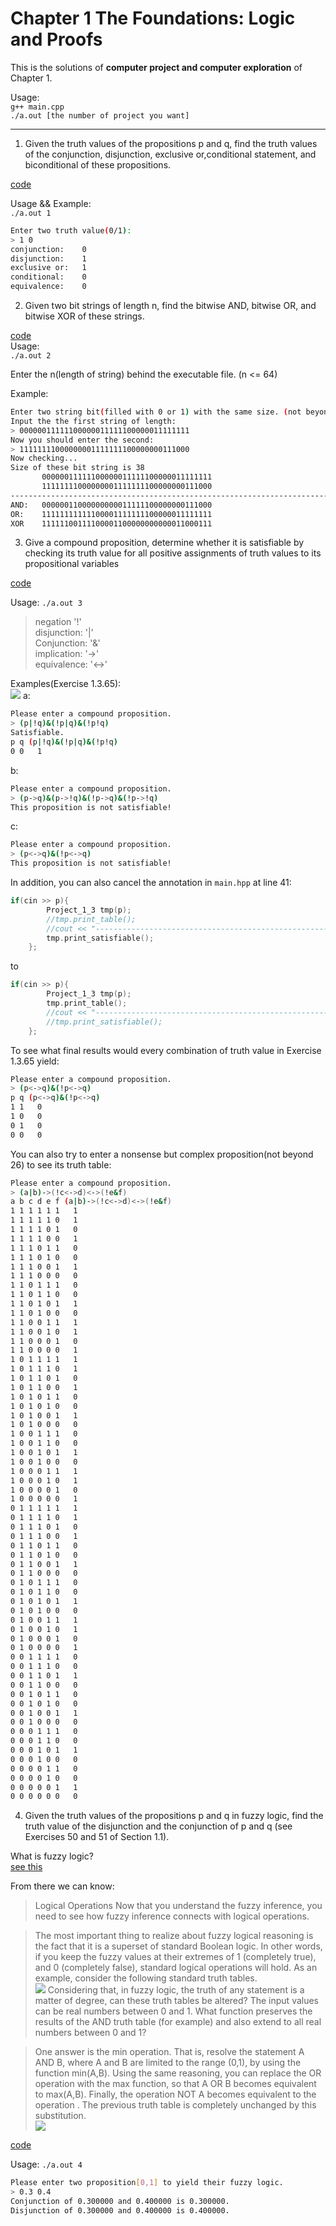 # Chapter 1 The Foundations: Logic and Proofs  

This is the solutions of **computer project and computer exploration** of Chapter 1.  

Usage:  
`g++ main.cpp`  
`./a.out [the number of project you want]`  

---

1. Given the truth values of the propositions p and q, find the truth values of the conjunction, disjunction, exclusive or,conditional statement, and biconditional of these propositions.  

[code](./project_1.hpp)  

Usage && Example:  
`./a.out 1`  

```bash
Enter two truth value(0/1):
> 1 0
conjunction:    0
disjunction:    1
exclusive or:   1
conditional:    0
equivalence:    0
```



2. Given two bit strings of length n, find the bitwise AND, bitwise OR, and bitwise XOR of these strings.  

[code](./project_2.cpp)  
Usage:   
`./a.out 2`

Enter the n(length of string) behind the executable file. (n <= 64)  

Example:  

```bash
Enter two string bit(filled with 0 or 1) with the same size. (not beyond 64!)
Input the the first string of length:
> 00000011111100000011111100000011111111
Now you should enter the second:
> 11111111000000001111111100000000111000
Now checking...
Size of these bit string is 38
       00000011111100000011111100000011111111
       11111111000000001111111100000000111000
------------------------------------------------------------------------------
AND:   00000011000000000011111100000000111000
OR:    11111111111100001111111100000011111111
XOR    11111100111100001100000000000011000111
```


3. Give a compound proposition, determine whether it is satisfiable by checking its truth value for all positive assignments of truth values to its propositional variables

[code](./project_3.cpp)  

Usage:  `./a.out 3`
> negation '!'  
> disjunction: '|'  
> Conjunction: '&'  
> implication: '->'  
> equivalence: '<->'  

Examples(Exercise 1.3.65):  
![](./pic/ex65.jpg)
a:  
```bash
Please enter a compound proposition.
> (p|!q)&(!p|q)&(!p!q)
Satisfiable.
p q (p|!q)&(!p|q)&(!p!q)
0 0   1
```
b:  
```bash
Please enter a compound proposition.
> (p->q)&(p->!q)&(!p->q)&(!p->!q)
This proposition is not satisfiable!
```
c:  
```bash
Please enter a compound proposition.
> (p<->q)&(!p<->q)
This proposition is not satisfiable!
```

In addition, you can also cancel the annotation in `main.hpp` at line 41:
```cpp
if(cin >> p){
        Project_1_3 tmp(p);
        //tmp.print_table();
        //cout << "------------------------------------------------------------------" << endl;
        tmp.print_satisfiable();
    };
```
to
```cpp
if(cin >> p){
        Project_1_3 tmp(p);
        tmp.print_table();
        //cout << "------------------------------------------------------------------" << endl;
        //tmp.print_satisfiable();
    };
```
To see what final results would every combination of truth value in Exercise 1.3.65 yield:  
```bash
Please enter a compound proposition.
> (p<->q)&(!p<->q)
p q (p<->q)&(!p<->q)
1 1   0
1 0   0
0 1   0
0 0   0
```
You can also try to enter a nonsense but complex proposition(not beyond 26) to see its truth table:  
```bash
Please enter a compound proposition.
> (a|b)->(!c<->d)<->(!e&f)
a b c d e f (a|b)->(!c<->d)<->(!e&f)
1 1 1 1 1 1   1
1 1 1 1 1 0   1
1 1 1 1 0 1   0
1 1 1 1 0 0   1
1 1 1 0 1 1   0
1 1 1 0 1 0   0
1 1 1 0 0 1   1
1 1 1 0 0 0   0
1 1 0 1 1 1   0
1 1 0 1 1 0   0
1 1 0 1 0 1   1
1 1 0 1 0 0   0
1 1 0 0 1 1   1
1 1 0 0 1 0   1
1 1 0 0 0 1   0
1 1 0 0 0 0   1
1 0 1 1 1 1   1
1 0 1 1 1 0   1
1 0 1 1 0 1   0
1 0 1 1 0 0   1
1 0 1 0 1 1   0
1 0 1 0 1 0   0
1 0 1 0 0 1   1
1 0 1 0 0 0   0
1 0 0 1 1 1   0
1 0 0 1 1 0   0
1 0 0 1 0 1   1
1 0 0 1 0 0   0
1 0 0 0 1 1   1
1 0 0 0 1 0   1
1 0 0 0 0 1   0
1 0 0 0 0 0   1
0 1 1 1 1 1   1
0 1 1 1 1 0   1
0 1 1 1 0 1   0
0 1 1 1 0 0   1
0 1 1 0 1 1   0
0 1 1 0 1 0   0
0 1 1 0 0 1   1
0 1 1 0 0 0   0
0 1 0 1 1 1   0
0 1 0 1 1 0   0
0 1 0 1 0 1   1
0 1 0 1 0 0   0
0 1 0 0 1 1   1
0 1 0 0 1 0   1
0 1 0 0 0 1   0
0 1 0 0 0 0   1
0 0 1 1 1 1   0
0 0 1 1 1 0   0
0 0 1 1 0 1   1
0 0 1 1 0 0   0
0 0 1 0 1 1   0
0 0 1 0 1 0   0
0 0 1 0 0 1   1
0 0 1 0 0 0   0
0 0 0 1 1 1   0
0 0 0 1 1 0   0
0 0 0 1 0 1   1
0 0 0 1 0 0   0
0 0 0 0 1 1   0
0 0 0 0 1 0   0
0 0 0 0 0 1   1
0 0 0 0 0 0   0
```

4. Given the truth values of the propositions p and q in
fuzzy logic, find the truth value of the disjunction and
the conjunction of p and q (see Exercises 50 and 51 of
Section 1.1).  

What is fuzzy logic?  
[see this](https://www.mathworks.com/help/fuzzy/foundations-of-fuzzy-logic.html)

From there we can know: 
> Logical Operations
>Now that you understand the fuzzy inference, you need to see how fuzzy inference connects with logical operations.

> The most important thing to realize about fuzzy logical reasoning is the fact that it is a superset of standard Boolean logic. In other words, if you keep the fuzzy values at their extremes of 1 (completely true), and 0 (completely false), standard logical operations will hold. As an example, consider the following standard truth tables.  
![](./pic/2-value_logic_tables.png)
Considering that, in fuzzy logic, the truth of any statement is a matter of degree, can these truth tables be altered? The input values can be real numbers between 0 and 1. What function preserves the results of the AND truth table (for example) and also extend to all real numbers between 0 and 1?

> One answer is the min operation. That is, resolve the statement A AND B, where A and B are limited to the range (0,1), by using the function min(A,B). Using the same reasoning, you can replace the OR operation with the max function, so that A OR B becomes equivalent to max(A,B). Finally, the operation NOT A becomes equivalent to the operation . The previous truth table is completely unchanged by this substitution.  
![](./pic/2-value_logic_tables_2.png)  

[code](./project_4.hpp)  

Usage: `./a.out 4`  

```bash
Please enter two proposition[0,1] to yield their fuzzy logic.
> 0.3 0.4
Conjunction of 0.300000 and 0.400000 is 0.300000.
Disjunction of 0.300000 and 0.400000 is 0.400000.
```


